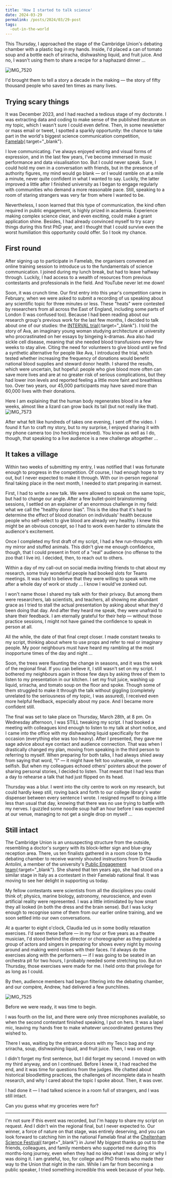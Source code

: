 ```yaml
---
title: 'How I started to talk science'
date: 2024-03-29
permalink: /posts/2024/03/29-post
tags:
  -out-in-the-world
---
```


This Thursday, I approached the stage of the Cambridge Union's debating chamber with a plastic bag in my hands. Inside, I'd placed a can of tomato soup and a bottle each of sriracha, dishwashing liquid, and fruit juice. And no, I wasn't using them to share a recipe for a haphazard dinner ...

![IMG_7520](https://github.com/yaning-wu/yaning-wu.github.io/assets/145920710/63fb0801-b064-4cce-9588-954af9f21e18)

I'd brought them to tell a story a decade in the making &mdash; the story of fifty thousand people who saved ten times as many lives.

## Trying scary things
It was December 2023, and I had reached a tedious stage of my doctorate. I was extracting data and coding to make sense of the published literature on my topic, which I wasn't sure I could even define. Then, in some newsletter or mass email or tweet, I spotted a sparkly opportunity: the chance to take part in the world's biggest science communication competition, [Famelab](https://www.cheltenhamfestivals.com/famelab){:target="_blank"}.

I love communicating. I've always enjoyed writing and visual forms of expression, and in the last few years, I've become immersed in music performance and data visualisation too. But I could never speak. Sure, I could hold my own in a conversation with friends, but in the presence of authority figures, my mind would go blank &mdash; or I would ramble on at a mile a minute, never quite confident in what I wanted to say. Luckily, the latter improved a little after I finished university as I began to engage regularly with communities who demand a more reasonable pace. Still, speaking to a room of staring strangers was very far from where I wanted to be.

Nevertheless, I soon learned that this type of communication, the kind often required in public engagement, is highly prized in academia. Experience making complex science clear, and even exciting, could make a grant application shine. Besides, I had already convinced myself to try scary things during this first PhD year, and I thought that I could survive even the worst humiliation this opportunity could offer. So I took my chance.

## First round
After signing up to participate in Famelab, the organisers convened an online training session to introduce us to the fundamentals of science communication. I joined during my lunch break, but had to leave halfway through. Luckily, I had access to a wealth of resources from previous contestants and professionals in the field. And YouTube never let me down!

Soon, it was crunch time. Our first entry into this year's competition came in February, when we were asked to submit a recording of us speaking about any scientific topic for three minutes or less. These "heats" were contested by researchers from all across the East of England, including some parts of London (I was confused too). Because I had been reading about our research group's previous work for the last few months, I decided to talk about one of our studies: the [INTERVAL trial](https://www.thelancet.com/journals/lancet/article/PIIS0140-6736(17)31928-1/fulltext){:target="_blank"}. I told the story of Ava, an imaginary young woman studying architecture at university who procrastinated on her essays by bingeing k-dramas. Ava also had sickle cell disease, meaning that she needed blood transfusions every few weeks to stay alive. Citing the need for volunteers to give blood until we find a synthetic alternative for people like Ava, I introduced the trial, which tested whether increasing the frequency of donations would benefit national blood supplies and steward donor health. I shared the results, which were uncertain, but hopeful: people who give blood more often can save more lives and are at no greater risk of serious complications, but they had lower iron levels and reported feeling a little more faint and breathless too. Over two years, our 45,000 participants may have saved more than 60,000 lives with their donations.

Here I am explaining that the human body regenerates blood in a few weeks, almost like a lizard can grow back its tail (but not really like that).
![IMG_7573](https://github.com/yaning-wu/yaning-wu.github.io/assets/145920710/72e1cb6a-c9c4-4776-91e9-e54460939c3f)

After what felt like hundreds of takes one evening, I sent off the video. I found it fun to craft my story, but to my surprise, I enjoyed sharing it with my phone camera too (no heckling received). You know as well as I do, though, that speaking to a live audience is a new challenge altogether ...

## It takes a village
Within two weeks of submitting my entry, I was notified that I was fortunate enough to progress in the competition. Of course, I had enough hope to try out, but I never expected to make it through. With our in-person regional final taking place in the next month, I needed to start preparing in earnest.

First, I had to write a new talk. We were allowed to speak on the same topic, but had to change our angle. After a few bullet-point brainstorming sessions, I settled on an explainer of an enormous challenge in my field: what we call the "healthy donor bias". This is the idea that it's hard to determine the effect of blood donation on individuals' health because people who self-select to give blood are already very healthy. I knew this might be an obvious concept, so I had to work even harder to stimulate the audience's excitement.

Once I completed my first draft of my script, I had a few run-throughs with my mirror and stuffed animals. This didn't give me enough confidence, though, that I could present in front of a "real" audience (no offense to the zoo that I live in). I decided, then, to reach out to others.

Within a day of my call-out on social media inviting friends to chat about my research, some truly wonderful people had booked slots for Teams meetings. It was hard to believe that they were willing to speak with me after a whole day of work or study ... I know I would've zonked out.

I won't name those I shared my talk with for their privacy. But among them were researchers, lab scientists, and teachers, all showing me abundant grace as I tried to stall the actual presentation by asking about what they'd been doing that day. And after they heard me speak, they were unafraid to share their feedback. I am eternally grateful for their help &mdash; without those practice sessions, I might not have gained the confidence to speak in person at all.

All the while, the date of that final crept closer. I made constant tweaks to my script, thinking about where to use props and refer to real or imaginary people. My poor neighbours must have heard my rambling at the most inopportune times of the day and night ...

Soon, the trees were flaunting the change in seasons, and it was the week of the regional final. If you can believe it, I still wasn't set on my script. I bothered my neighbours again in those few days by asking three of them to listen to my presentation in our kitchen. I set my fruit juice, washing up liquid, sriracha, and tomato soup on the floor and spoke. Though some of them struggled to make it through the talk without giggling (completely unrelated to the seriousness of my topic, I was assured), I received even more helpful feedback, especially about my pace. And I became more confident still.

The final was set to take place on Thursday, March 28th, at 8 pm. On Wednesday afternoon, I was STILL tweaking my script. I had booked a meeting with colleagues kind enough to listen to my talk at short notice, and I came into the office with my dishwashing liquid specifically for the occasion (everything else was too heavy). After I presented, they gave me sage advice about eye contact and audience connection. That was when I drastically changed my plan, moving from speaking in the third person to referring to myself. When preparing for both talks, I had always shied away from saying that word, "I" &mdash; it might have felt too vulnerable, or even selfish. But when my colleagues echoed others' pointers about the power of sharing personal stories, I decided to listen. That meant that I had less than a day to rehearse a talk that had just flipped on its head.

Thursday was a blur. I went into the city centre to work on my research, but could hardly keep still, roving back and forth to our college library's water dispenser between every sentence I wrote. I resigned myself to doing a little less than usual that day, knowing that there was no use trying to battle with my nerves. I guzzled some noodle soup half an hour before I was expected at our venue, managing to not get a single drop on myself ...

## Still intact
The Cambridge Union is an unsuspecting structure from the outside, resembling a doctor's surgery with its block-letter sign and blue-gray reception area. There, us ten finalists gathered in a room close to the debating chamber to receive warmly shouted instructions from Dr Claudia Antolini, a member of the university's [Public Engagement team](https://www.cam.ac.uk/public-engagement/the-public-engagement-team){:target="_blank"}. She shared that ten years ago, she had stood on a similar stage in Italy as a contestant in their Famelab national final. It was moving to see her delight in supporting us today.

My fellow contestants were scientists from all the disciplines you could think of; physics, marine biology, astronomy, neuroscience, and even artificial reality were represented. I was a little intimidated by how smart they all looked (in both the dress and the brain sense). But I was lucky enough to recognise some of them from our earlier online training, and we soon settled into our own conversations.

At a quarter to eight o'clock, Claudia led us in some bodily relaxation exercises. I'd seen these before &mdash; in my four or five years as a theatre musician, I'd stood behind the director or choreographer as they guided a group of actors and singers in preparing for shows every night by moving around and making weird noises with their faces. I'd always do the exercises along with the performers &mdash; if I was going to be seated in an orchestra pit for two hours, I probably needed some stretching too. But on Thursday, those exercises were made for me. I held onto that privilege for as long as I could.

By then, audience members had begun filtering into the debating chamber, and our compère, Andrew, had delivered a few punchlines.

![IMG_7525](https://github.com/yaning-wu/yaning-wu.github.io/assets/145920710/6c3cbac2-d2fa-4182-80fd-cf62f8c42823)

Before we were ready, it was time to begin. 

I was fourth on the list, and there were only three microphones available, so when the second contestant finished speaking, I put on hers. It was a lapel mic, leaving my hands free to make whatever uncoordinated gestures they wished to. 

There I was, waiting by the entrance doors with my Tesco bag and my sriracha, soup, dishwashing liquid, and fruit juice. Then, I was on stage.

I didn't forget my first sentence, but I did forget my second. I moved on with my third anyway, and on I continued. Before I knew it, I had reached the end, and it was time for questions from the judges. We chatted about historical bloodletting practices, the challenges of incomplete data in health research, and why I cared about the topic I spoke about. Then, it was over.

I had done it &mdash; I had talked science in a room full of strangers, and I was still intact.

Can you guess what my groceries were for?

____________

I'm not sure if this event was recorded, but I'm happy to share my script on request. And I didn't win the regional final, but I never expected to. Our winner, a force of nature on that stage, was entirely deserving, and you can look forward to catching him in the national Famelab final at the [Cheltenham Science Festival](https://www.cheltenhamfestivals.com/science){:target="_blank"} in June! My biggest thanks go out to the friends, colleagues, and family members who supported me during this months-long journey, even when they had no idea what I was doing or why I was doing it. I am grateful, too, for college and PhD friends who made their way to the Union that night in the rain. While I am far from becoming a public speaker, I tried something incredible this week because of your help.
